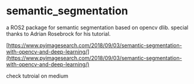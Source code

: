# semantic_segmentation
a ROS2 package for semantic segmentation based on opencv dlib. 
special thanks to Adrian Rosebrock for his tutorial. 

[https://www.pyimagesearch.com/2018/09/03/semantic-segmentation-with-opencv-and-deep-learning/](https://www.pyimagesearch.com/2018/09/03/semantic-segmentation-with-opencv-and-deep-learning/)

check tutroial on medium 
